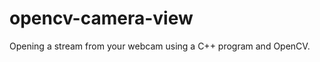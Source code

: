 opencv-camera-view
==================

Opening a stream from your webcam using a C++ program and OpenCV.
